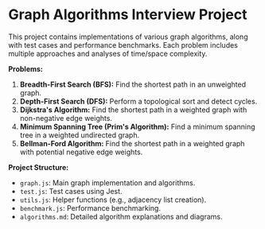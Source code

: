 # Graph Algorithms Interview Project

This project contains implementations of various graph algorithms, along with test cases and performance benchmarks.  Each problem includes multiple approaches and analyses of time/space complexity.

**Problems:**

1. **Breadth-First Search (BFS):** Find the shortest path in an unweighted graph.
2. **Depth-First Search (DFS):** Perform a topological sort and detect cycles.
3. **Dijkstra's Algorithm:** Find the shortest path in a weighted graph with non-negative edge weights.
4. **Minimum Spanning Tree (Prim's Algorithm):** Find a minimum spanning tree in a weighted undirected graph.
5. **Bellman-Ford Algorithm:** Find the shortest path in a weighted graph with potential negative edge weights.


**Project Structure:**

- `graph.js`: Main graph implementation and algorithms.
- `test.js`: Test cases using Jest.
- `utils.js`: Helper functions (e.g., adjacency list creation).
- `benchmark.js`: Performance benchmarking.
- `algorithms.md`: Detailed algorithm explanations and diagrams.